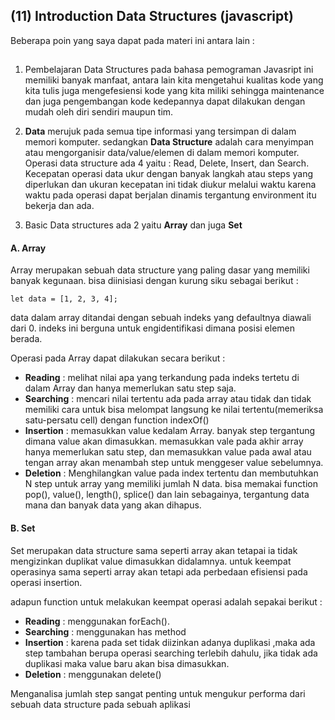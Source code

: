 
## (11) Introduction Data Structures (javascript)

Beberapa poin yang saya dapat pada materi ini antara lain : 

##

1. Pembelajaran Data Structures pada bahasa pemograman Javasript ini memiliki banyak manfaat, antara lain kita mengetahui kualitas kode yang kita tulis juga mengefesiensi kode yang kita miliki sehingga maintenance dan juga pengembangan kode kedepannya dapat dilakukan dengan mudah oleh diri sendiri maupun tim.

2. **Data** merujuk pada semua tipe informasi yang tersimpan di dalam memori komputer. sedangkan **Data Structure** adalah cara menyimpan atau mengorganisir data/value/elemen di dalam memori komputer. Operasi data structure ada 4 yaitu : Read, Delete, Insert, dan Search. Kecepatan operasi data ukur dengan banyak langkah atau steps yang diperlukan dan ukuran kecepatan ini tidak diukur melalui waktu karena waktu pada operasi dapat berjalan dinamis tergantung environment itu bekerja dan ada.




3. Basic Data structures ada 2 yaitu **Array** dan juga **Set**


#### A. Array
Array merupakan sebuah data structure yang paling dasar yang memiliki banyak kegunaan. bisa diinisiasi dengan kurung siku sebagai berikut :

```
let data = [1, 2, 3, 4];

```
data dalam array ditandai dengan sebuah indeks yang defaultnya diawali dari 0. indeks ini berguna untuk engidentifikasi dimana posisi elemen berada.

Operasi pada Array dapat dilakukan secara berikut :
- **Reading** : melihat nilai apa yang terkandung pada indeks tertetu di dalam Array dan hanya memerlukan satu step saja.
- **Searching** : mencari nilai tertentu ada pada array atau tidak dan tidak memiliki cara untuk bisa melompat langsung ke nilai tertentu(memeriksa satu-persatu cell) dengan function indexOf()
- **Insertion** : memasukkan value kedalam Array. banyak step tergantung dimana value akan dimasukkan. memasukkan vale pada akhir array hanya memerlukan satu step, dan memasukkan value pada awal atau tengan array akan menambah step untuk menggeser value sebelumnya.
- **Deletion** : Menghilangkan value pada index tertentu dan membutuhkan N step untuk array yang memiliki jumlah N data. bisa memakai function pop(), value(), length(), splice() dan lain sebagainya, tergantung data mana dan banyak data yang akan dihapus.


#### B. Set
Set merupakan data structure sama seperti array akan tetapai ia tidak mengizinkan duplikat value dimasukkan didalamnya. untuk keempat operasinya sama seperti array akan tetapi ada perbedaan efisiensi pada operasi insertion.

adapun function untuk melakukan keempat operasi adalah sepakai berikut :
- **Reading** : menggunakan forEach().
- **Searching** : menggunakan has method
- **Insertion** : karena pada set tidak diizinkan adanya duplikasi ,maka ada step tambahan berupa operasi searching terlebih dahulu, jika tidak ada duplikasi maka value baru akan bisa dimasukkan.
- **Deletion** : menggunakan delete()

Menganalisa jumlah step sangat penting untuk mengukur performa dari sebuah data structure pada sebuah aplikasi

##

